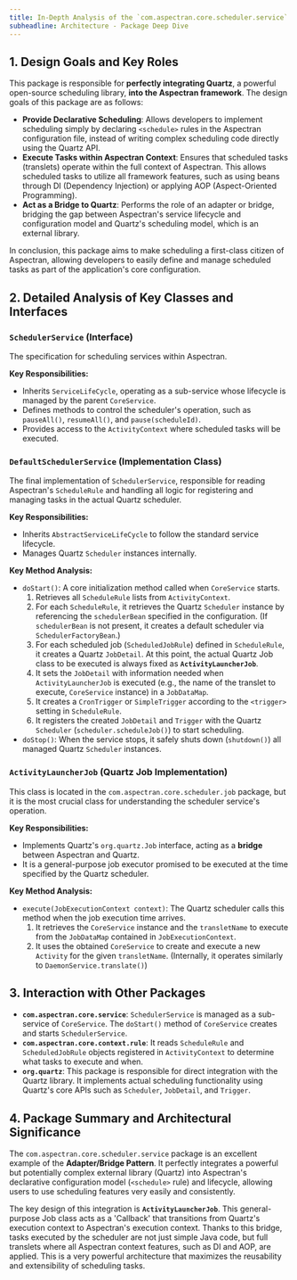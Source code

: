 ```yaml
---
title: In-Depth Analysis of the `com.aspectran.core.scheduler.service` Package
subheadline: Architecture - Package Deep Dive
---
```


## 1. Design Goals and Key Roles

This package is responsible for **perfectly integrating Quartz**, a powerful open-source scheduling library, **into the Aspectran framework**. The design goals of this package are as follows:

-   **Provide Declarative Scheduling**: Allows developers to implement scheduling simply by declaring `<schedule>` rules in the Aspectran configuration file, instead of writing complex scheduling code directly using the Quartz API.
-   **Execute Tasks within Aspectran Context**: Ensures that scheduled tasks (translets) operate within the full context of Aspectran. This allows scheduled tasks to utilize all framework features, such as using beans through DI (Dependency Injection) or applying AOP (Aspect-Oriented Programming).
-   **Act as a Bridge to Quartz**: Performs the role of an adapter or bridge, bridging the gap between Aspectran's service lifecycle and configuration model and Quartz's scheduling model, which is an external library.

In conclusion, this package aims to make scheduling a first-class citizen of Aspectran, allowing developers to easily define and manage scheduled tasks as part of the application's core configuration.

## 2. Detailed Analysis of Key Classes and Interfaces

### `SchedulerService` (Interface)

The specification for scheduling services within Aspectran.

**Key Responsibilities:**
-   Inherits `ServiceLifeCycle`, operating as a sub-service whose lifecycle is managed by the parent `CoreService`.
-   Defines methods to control the scheduler's operation, such as `pauseAll()`, `resumeAll()`, and `pause(scheduleId)`.
-   Provides access to the `ActivityContext` where scheduled tasks will be executed.

### `DefaultSchedulerService` (Implementation Class)

The final implementation of `SchedulerService`, responsible for reading Aspectran's `ScheduleRule` and handling all logic for registering and managing tasks in the actual Quartz scheduler.

**Key Responsibilities:**
-   Inherits `AbstractServiceLifeCycle` to follow the standard service lifecycle.
-   Manages Quartz `Scheduler` instances internally.

**Key Method Analysis:**
-   `doStart()`: A core initialization method called when `CoreService` starts.
    1.  Retrieves all `ScheduleRule` lists from `ActivityContext`.
    2.  For each `ScheduleRule`, it retrieves the Quartz `Scheduler` instance by referencing the `schedulerBean` specified in the configuration. (If `schedulerBean` is not present, it creates a default scheduler via `SchedulerFactoryBean`.)
    3.  For each scheduled job (`ScheduledJobRule`) defined in `ScheduleRule`, it creates a Quartz `JobDetail`. At this point, the actual Quartz Job class to be executed is always fixed as **`ActivityLauncherJob`**.
    4.  It sets the `JobDetail` with information needed when `ActivityLauncherJob` is executed (e.g., the name of the translet to execute, `CoreService` instance) in a `JobDataMap`.
    5.  It creates a `CronTrigger` or `SimpleTrigger` according to the `<trigger>` setting in `ScheduleRule`.
    6.  It registers the created `JobDetail` and `Trigger` with the Quartz `Scheduler` (`scheduler.scheduleJob()`) to start scheduling.
-   `doStop()`: When the service stops, it safely shuts down (`shutdown()`) all managed Quartz `Scheduler` instances.

### `ActivityLauncherJob` (Quartz Job Implementation)

This class is located in the `com.aspectran.core.scheduler.job` package, but it is the most crucial class for understanding the scheduler service's operation.

**Key Responsibilities:**
-   Implements Quartz's `org.quartz.Job` interface, acting as a **bridge** between Aspectran and Quartz.
-   It is a general-purpose job executor promised to be executed at the time specified by the Quartz scheduler.

**Key Method Analysis:**
-   `execute(JobExecutionContext context)`: The Quartz scheduler calls this method when the job execution time arrives.
    1.  It retrieves the `CoreService` instance and the `transletName` to execute from the `JobDataMap` contained in `JobExecutionContext`.
    2.  It uses the obtained `CoreService` to create and execute a new `Activity` for the given `transletName`. (Internally, it operates similarly to `DaemonService.translate()`)

## 3. Interaction with Other Packages

-   **`com.aspectran.core.service`**: `SchedulerService` is managed as a sub-service of `CoreService`. The `doStart()` method of `CoreService` creates and starts `SchedulerService`.
-   **`com.aspectran.core.context.rule`**: It reads `ScheduleRule` and `ScheduledJobRule` objects registered in `ActivityContext` to determine what tasks to execute and when.
-   **`org.quartz`**: This package is responsible for direct integration with the Quartz library. It implements actual scheduling functionality using Quartz's core APIs such as `Scheduler`, `JobDetail`, and `Trigger`.

## 4. Package Summary and Architectural Significance

The `com.aspectran.core.scheduler.service` package is an excellent example of the **Adapter/Bridge Pattern**. It perfectly integrates a powerful but potentially complex external library (Quartz) into Aspectran's declarative configuration model (`<schedule>` rule) and lifecycle, allowing users to use scheduling features very easily and consistently.

The key design of this integration is **`ActivityLauncherJob`**. This general-purpose Job class acts as a 'Callback' that transitions from Quartz's execution context to Aspectran's execution context. Thanks to this bridge, tasks executed by the scheduler are not just simple Java code, but full translets where all Aspectran context features, such as DI and AOP, are applied. This is a very powerful architecture that maximizes the reusability and extensibility of scheduling tasks.
